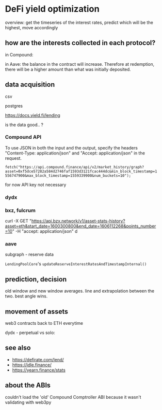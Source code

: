 # DeFi yield optimization

overview: get the timeseries of the interest rates, predict which will be the highest, move accordingly


## how are the interests collected in each protocol?

in Compound: 

in Aave: the balance in the contract will increase. Therefore at redemption, there will be a higher amount than what was initially deposited.


## data acquisition

csv

postgres

https://docs.yield.fi/lending

is the data good.. ? 


### Compound API
To use JSON in both the input and the output, specify the headers "Content-Type: application/json" and "Accept: application/json" in the request.

`fetch("https://api.compound.finance/api/v2/market_history/graph?asset=0xf5dce57282a584d2746faf1593d3121fcac444dc&min_block_timestamp=1556747900&max_block_timestamp=1559339900&num_buckets=10");`

for now API key not necessary

### dydx

### bxz, fulcrum
curl -X GET "https://api.bzx.network/v1/asset-stats-history?asset=eth&start_date=1600300800&end_date=1606112268&points_number=10" -H  "accept: application/json"
d


### aave
subgraph - reserve data

`LendingPoolCore`'s `updateReserveInterestRatesAndTimestampInternal()`


## prediction, decision
old window and new window averages. line and extrapolation between the two. best angle wins.



## movement of assets 
web3 contracts
back to ETH everytime

dydx - perpetual vs solo: 


## see also
- https://defirate.com/lend/
- https://idle.finance/
- https://yearn.finance/stats


## about the ABIs
couldn't load the 'old' Compound Comptroller ABI because it wasn't validating with web3py